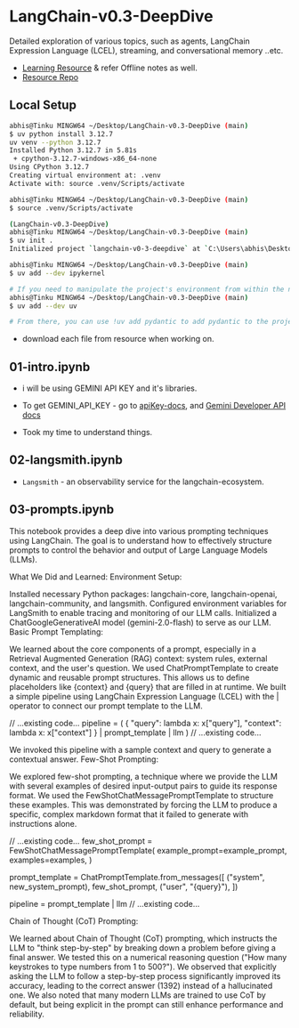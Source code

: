 # LangChain-v0.3-DeepDive

Detailed exploration of various topics, such as agents, LangChain Expression Language (LCEL), streaming, and conversational memory ..etc.

- [Learning Resource](https://youtu.be/Cyv-dgv80kE?si=pQ0qdWamDjEys5Hr) & refer Offline notes as well.
- [Resource Repo](https://github.com/aurelio-labs/langchain-course)

## Local Setup

```bash
abhis@Tinku MINGW64 ~/Desktop/LangChain-v0.3-DeepDive (main)
$ uv python install 3.12.7
uv venv --python 3.12.7
Installed Python 3.12.7 in 5.81s
 + cpython-3.12.7-windows-x86_64-none
Using CPython 3.12.7
Creating virtual environment at: .venv
Activate with: source .venv/Scripts/activate

abhis@Tinku MINGW64 ~/Desktop/LangChain-v0.3-DeepDive (main)
$ source .venv/Scripts/activate

(LangChain-v0.3-DeepDive)
abhis@Tinku MINGW64 ~/Desktop/LangChain-v0.3-DeepDive (main)
$ uv init .
Initialized project `langchain-v0-3-deepdive` at `C:\Users\abhis\Desktop\LangChain-v0.3-DeepDive`

abhis@Tinku MINGW64 ~/Desktop/LangChain-v0.3-DeepDive (main)
$ uv add --dev ipykernel

# If you need to manipulate the project's environment from within the notebook, you may need to add uv as an explicit development dependency
abhis@Tinku MINGW64 ~/Desktop/LangChain-v0.3-DeepDive (main)
$ uv add --dev uv

# From there, you can use !uv add pydantic to add pydantic to the project's dependencies,

```

- download each file from resource when working on.

## 01-intro.ipynb

- i will be using GEMINI API KEY and it's libraries.
- To get GEMINI_API_KEY - go to [apiKey-docs](https://aistudio.google.com/app/apikey), and [Gemini Developer API docs](https://ai.google.dev/gemini-api/docs)

- Took my time to understand things.

## 02-langsmith.ipynb

- `Langsmith` - an observability service for the langchain-ecosystem.

## 03-prompts.ipynb

This notebook provides a deep dive into various prompting techniques using LangChain. The goal is to understand how to effectively structure prompts to control the behavior and output of Large Language Models (LLMs).

What We Did and Learned:
Environment Setup:

Installed necessary Python packages: langchain-core, langchain-openai, langchain-community, and langsmith.
Configured environment variables for LangSmith to enable tracing and monitoring of our LLM calls.
Initialized a ChatGoogleGenerativeAI model (gemini-2.0-flash) to serve as our LLM.
Basic Prompt Templating:

We learned about the core components of a prompt, especially in a Retrieval Augmented Generation (RAG) context: system rules, external context, and the user's question.
We used ChatPromptTemplate to create dynamic and reusable prompt structures. This allows us to define placeholders like {context} and {query} that are filled in at runtime.
We built a simple pipeline using LangChain Expression Language (LCEL) with the | operator to connect our prompt template to the LLM.

// ...existing code...
pipeline = (
{
"query": lambda x: x["query"],
"context": lambda x: x["context"]
}
| prompt_template
| llm
)
// ...existing code...

We invoked this pipeline with a sample context and query to generate a contextual answer.
Few-Shot Prompting:

We explored few-shot prompting, a technique where we provide the LLM with several examples of desired input-output pairs to guide its response format.
We used the FewShotChatMessagePromptTemplate to structure these examples.
This was demonstrated by forcing the LLM to produce a specific, complex markdown format that it failed to generate with instructions alone.

// ...existing code...
few_shot_prompt = FewShotChatMessagePromptTemplate(
example_prompt=example_prompt,
examples=examples,
)

prompt_template = ChatPromptTemplate.from_messages([
("system", new_system_prompt),
few_shot_prompt,
("user", "{query}"),
])

pipeline = prompt_template | llm
// ...existing code...

Chain of Thought (CoT) Prompting:

We learned about Chain of Thought (CoT) prompting, which instructs the LLM to "think step-by-step" by breaking down a problem before giving a final answer.
We tested this on a numerical reasoning question ("How many keystrokes to type numbers from 1 to 500?").
We observed that explicitly asking the LLM to follow a step-by-step process significantly improved its accuracy, leading to the correct answer (1392) instead of a hallucinated one.
We also noted that many modern LLMs are trained to use CoT by default, but being explicit in the prompt can still enhance performance and reliability.
